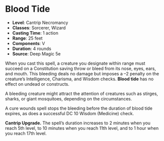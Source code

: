 # Blood Tide

- **Level**: Cantrip Necromancy
- **Classes**: Sorcerer, Wizard
- **Casting Time**: 1 action
- **Range**: 25 feet
- **Components**: V
- **Duration**: 4 rounds
- **Source**: Deep Magic 5e

When you cast this spell, a creature you designate within range must succeed on a Constitution saving throw or bleed from its nose, eyes, ears, and mouth. This bleeding deals no damage but imposes a –2 penalty on the creature’s Intelligence, Charisma, and Wisdom checks. **Blood tide** has no effect on undead or constructs.

A bleeding creature might attract the attention of creatures such as stirges, sharks, or giant mosquitoes, depending on the circumstances.

A cure wounds spell stops the bleeding before the duration of blood tide expires, as does a successful DC 10 Wisdom (Medicine) check.

**Cantrip Upgrade.** The spell’s duration increases to 2 minutes when you reach 5th level, to 10 minutes when you reach 11th level, and to 1 hour when you reach 17th level.
